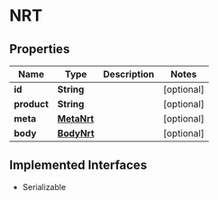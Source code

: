 

# NRT


## Properties

Name | Type | Description | Notes
------------ | ------------- | ------------- | -------------
**id** | **String** |  |  [optional]
**product** | **String** |  |  [optional]
**meta** | [**MetaNrt**](MetaNrt.md) |  |  [optional]
**body** | [**BodyNrt**](BodyNrt.md) |  |  [optional]


## Implemented Interfaces

* Serializable



